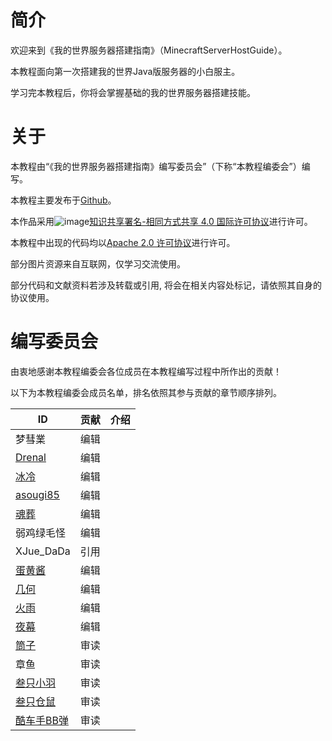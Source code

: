# 简介
欢迎来到《我的世界服务器搭建指南》（MinecraftServerHostGuide）。

本教程面向第一次搭建我的世界Java版服务器的小白服主。

学习完本教程后，你将会掌握基础的我的世界服务器搭建技能。

# 关于
本教程由“《我的世界服务器搭建指南》编写委员会”（下称“本教程编委会”）编写。

本教程主要发布于[Github](https://github.com/Mhy278/MinecraftServerHostGuide)。


本作品采用![image](https://i.creativecommons.org/l/by-sa/4.0/88x31.png)[知识共享署名-相同方式共享 4.0 国际许可协议](https://creativecommons.org/licenses/by-sa/4.0/)进行许可。

本教程中出现的代码均以[Apache 2.0 许可协议](https://www.apache.org/licenses/LICENSE-2.0.html)进行许可。

部分图片资源来自互联网，仅学习交流使用。

部分代码和文献资料若涉及转载或引用, 将会在相关内容处标记，请依照其自身的协议使用。

# 编写委员会
由衷地感谢本教程编委会各位成员在本教程编写过程中所作出的贡献！

以下为本教程编委会成员名单，排名依照其参与贡献的章节顺序排列。


ID | 贡献 | 介绍
---|---|---
梦彗業 | 编辑 | 
[Drenal](https://www.mcbbs.net/home.php?mod=space&uid=1013348) | 编辑 | 
[冰冷](https://github.com/gdenga/) | 编辑  | 
[asougi85](https://www.mcbbs.net/home.php?mod=space&uid=527243) | 编辑  | 
[魂葬](https://www.mcbbs.net/home.php?mod=space&uid=1173935)| 编辑  | 
弱鸡绿毛怪 | 编辑  | 
XJue_DaDa | 引用  | 
[蛋黄酱](https://github.com/huangshize) | 编辑  | 
[几何](https://www.mcbbs.net/home.php?mod=space&uid=1798694) | 编辑  | 
[火雨](https://www.mcbbs.net/home.php?mod=space&uid=1710570) | 编辑  | 
[夜幕](https://www.mcbbs.net/home.php?mod=space&uid=2128135) | 编辑  | 
[筒子](https://www.mcbbs.net/home.php?mod=space&uid=910117) | 审读  | 
章鱼 | 审读  | 
[叁只小羽](https://github.com/xiaoyuowo) | 审读  | 
[叁只仓鼠](https://github.com/ViosinDeng) | 审读  | 
[酷车手BB弹](https://www.mcbbs.net/home.php?mod=space&uid=284709) | 审读  | 
